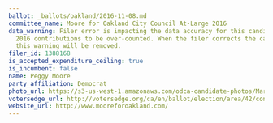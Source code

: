 ```yaml
---
ballot: _ballots/oakland/2016-11-08.md
committee_name: Moore for Oakland City Council At-Large 2016
data_warning: Filer error is impacting the data accuracy for this candidate and causing
  2016 contributions to be over-counted. When the filer corrects the campaign statement,
  this warning will be removed.
filer_id: 1388168
is_accepted_expenditure_ceiling: true
is_incumbent: false
name: Peggy Moore
party_affiliation: Democrat
photo_url: https://s3-us-west-1.amazonaws.com/odca-candidate-photos/Margaret-Moore.png
votersedge_url: http://votersedge.org/ca/en/ballot/election/area/42/contests/contest/13234/candidate/130752?&county=Alameda%20County&election_authority_id=1
website_url: http://www.mooreforoakland.com/
---
```

